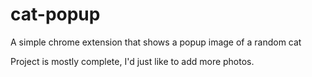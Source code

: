 # cat-popup
 A simple chrome extension that shows a popup image of a random cat 

Project is mostly complete, I'd just like to add more photos.

